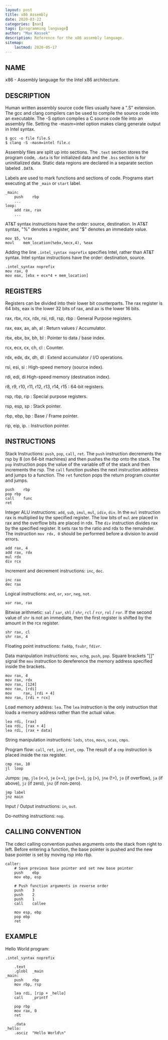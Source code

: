 ```yaml
---
layout: post
title: x86 Assembly
date: 2020-03-22
categories: [man]
tags: [programming language]
author: "Max Kossek"
description: Reference for the x86 assembly language.
sitemap:
    lastmod: 2020-05-17
---
```


NAME
----

x86 - Assembly language for the Intel x86 architecture.


DESCRIPTION
-----------

Human written assembly source code files usually have a ".S" extension. The gcc and clang compilers can be used to compile the source code into an executable. The -S option compiles a C source code file into an assembly file. Setting the -masm=intel option makes clang generate output in Intel syntax.
```
$ gcc -o file file.S
$ clang -S -masm=intel file.c
```

Assembly files are split up into sections. The `.text` section stores the program code, `.data` is for initialized data and the `.bss` section is for uninitialized data. Static data regions are declared in a separate section labeled `.DATA`.

Labels are used to mark functions and sections of code. Programs start executing at the `_main` or `start` label.
```
_main:
	push	rbp
	...
loop:
	add	rax, rax
	...
```

AT&T syntax instructions have the order: source, destination. In AT&T syntax, "%" denotes a register, and "$" denotes an immediate value.
```
mov	$5, %rax
movl	mem_location(%ebx,%ecx,4), %eax
```

Adding the line `.intel_syntax noprefix` specifies Intel, rather than AT&T syntax. Intel syntax instructions have the order: destination, source.
```
.intel_syntax noprefix
mov	rax, 0
mov	eax, [ebx + ecx*4 + mem_location]
```


REGISTERS
---------

Registers can be divided into their lower bit counterparts. The rax register is 64 bits, eax is the lower 32 bits of rax, and ax is the lower 16 bits.

rax, rbx, rcx, rdx, rsi, rdi, rsp, rbp
: General Purpose registers.

rax, eax, ax, ah, al
: Return values / Accumulator.

rbx, ebx, bx, bh, bl
: Pointer to data / base index.

rcx, ecx, cx, ch, cl
: Counter.

rdx, edx, dx, dh, dl
: Extend accumulator / I/O operations.

rsi, esi, si
: High-speed memory (source index).

rdi, edi, di
High-speed memory (destination index).

r8, r9, r10, r11, r12, r13, r14, r15
: 64-bit registers.

rsp, rbp, rip
: Special purpose registers.

rsp, esp, sp
: Stack pointer.

rbp, ebp, bp
: Base / Frame pointer.

rip, eip, ip.
: Instruction pointer.


INSTRUCTIONS
------------

Stack Instructions: `push`, `pop`, `call`, `ret`. The `push` instruction decrements the rsp by 8 (on 64-bit machines) and then pushes the rbp onto the stack. The `pop` instruction pops the value of the variable off of the stack and then increments the rsp. The `call` function pushes the next instruction address and jumps to a function. The `ret` function pops the return program counter and jumps.
```
push	rbp
pop	rbp
call	func
ret
```

Integer ALU instructions: `add`, `sub`, `imul`, `mul`, `idiv`, `div`. In the `mul` instruction rax is multiplied by the specified register. The low bits of `mul` are placed in rax and the overflow bits are placed in rdx. The `div` instruction divides rax by the specified register. It sets rax to the ratio and rdx to the remainder. The instruction `mov rdx, 0` should be performed before a division to avoid errors.
```
add	rax, 4
add	rax, rdx
mul	rdx
div	rcx
```

Increment and decrement instructions: `inc`, `dec`.
```
inc	rax
dec	rax
```

Logical instructions: `and`, `or`, `xor`, `neg`, `not`.
```
xor	rax, rax
```

Bitwise arithmetic: `sal` / `sar`, `shl` / `shr`, `rcl` / `rcr`, `rol` / `ror`. If the second value of `shr` is not an immediate, then the first register is shifted by the amount in the rcx register.
```
shr	rax, cl
shr	rax, 4
```

Floating point instructions: `faddp`, `fsubr`, `fdivr`.

Data manipulation instructions: `mov`, `xchg`, `push`, `pop`. Square brackets "[]" signal the `mov` instruction to dereference the memory address specified inside the brackets.
```
mov	rax, 4
mov	rax, rdx
mov	rax, [124]
mov	rax, [rdi]
mov 	rax, [rdi + 4]
mov	rax, [rdi + rcx]
```

Load memory address: `lea`. The `lea` instruction is the only instruction that loads a memory address rather than the actual value.
```
lea	rdi, [rax]
lea	rdi, [rax + 4]
lea	rdi, [rax + data]
```

String manipulation instructions: `lods`, `stos`, `movs`, `scas`, `cmps`.

Program flow: `call`, `ret`, `int`, `iret`, `cmp`. The result of a `cmp` instruction is placed inside the rax register.
```
cmp	rax, 10
jl	loop
```

Jumps: `jmp`, `jle` (<=), `je` (==), `jge` (>=), `jg` (>), `jne` (!=), `jo` (if overflow), `ja` (if above), `jz` (if zero), `jnz` (if non-zero).
```
jmp	label
jnz	main
```

Input / Output instructions: `in`, `out`.

Do-nothing instructions: `nop`.



CALLING CONVENTION
------------------

The cdecl calling convention pushes arguments onto the stack from right to left. Before entering a function, the base pointer is pushed and the new base pointer is set by moving rsp into rbp.
```
caller:
	# Save previous base pointer and set new base pointer
	push	ebp
	mov	ebp, esp

	# Push function arguments in reverse order
	push	3
	push	2
	push	1
	call	callee

	mov	esp, ebp
	pop	ebp
	ret
```


EXAMPLE
-------

Hello World program:
```
.intel_syntax noprefix

	.text
	.globl 	_main
_main:
	push	rbp
	mov	rbp, rsp

	lea	rdi, [rip + _hello]
	call	_printf

	pop	rbp
	mov	rax, 0
	ret

	.data
_hello:
	.asciz	"Hello World\n"
```
